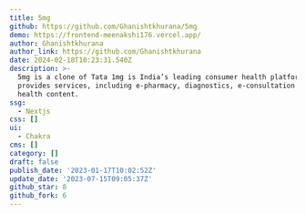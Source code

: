 ```yaml
---
title: 5mg
github: https://github.com/Ghanishtkhurana/5mg
demo: https://frontend-meenakshi176.vercel.app/
author: Ghanishtkhurana
author_link: https://github.com/Ghanishtkhurana
date: 2024-02-18T10:23:31.540Z
description: >-
  5mg is a clone of Tata 1mg is India’s leading consumer health platform. It
  provides services, including e-pharmacy, diagnostics, e-consultation and
  health content.
ssg:
  - Nextjs
css: []
ui:
  - Chakra
cms: []
category: []
draft: false
publish_date: '2023-01-17T10:02:52Z'
update_date: '2023-07-15T09:05:37Z'
github_star: 8
github_fork: 6
---
```

